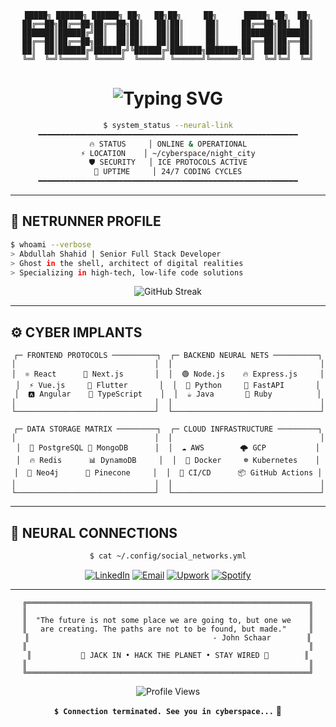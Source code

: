 <div align="center">

```
█████╗ ██████╗ ██████╗ ██╗   ██╗██╗     ██╗      █████╗ ██╗  ██╗
██╔══██╗██╔══██╗██╔══██╗██║   ██║██║     ██║     ██╔══██╗██║  ██║
███████║██████╔╝██║  ██║██║   ██║██║     ██║     ███████║███████║
██╔══██║██╔══██╗██║  ██║██║   ██║██║     ██║     ██╔══██║██╔══██║
██║  ██║██████╔╝██████╔╝╚██████╔╝███████╗███████╗██║  ██║██║  ██║
╚═╝  ╚═╝╚═════╝ ╚═════╝  ╚═════╝ ╚══════╝╚══════╝╚═╝  ╚═╝╚═╝  ╚═╝
```

<h1>
  <img src="https://readme-typing-svg.herokuapp.com?font=Orbitron&size=24&duration=3000&pause=1000&color=00FFFF&center=true&vCenter=true&width=600&lines=CYBERJACK+%7C+FULL+STACK+DEVELOPER;NEURAL+INTERFACE+ACTIVATED;CODING+IN+THE+MATRIX..." alt="Typing SVG" />
</h1>

```bash
$ system_status --neural-link
━━━━━━━━━━━━━━━━━━━━━━━━━━━━━━━━━━━━━━━━━━━━━━━━━━━━━━━━━━
🔥 STATUS     │ ONLINE & OPERATIONAL
⚡ LOCATION    │ ~/cyberspace/night_city
🛡️ SECURITY   │ ICE PROTOCOLS ACTIVE
💾 UPTIME     │ 24/7 CODING CYCLES
━━━━━━━━━━━━━━━━━━━━━━━━━━━━━━━━━━━━━━━━━━━━━━━━━━━━━━━━━━
```

</div>

---

## 🌆 **NETRUNNER PROFILE**

```bash
$ whoami --verbose
> Abdullah Shahid | Senior Full Stack Developer
> Ghost in the shell, architect of digital realities
> Specializing in high-tech, low-life code solutions
```

<div align="center">
  <img src="https://github-readme-streak-stats.herokuapp.com?user=abdullahdevelops&theme=synthwave&hide_border=true&stroke=00FFFF&ring=FF0080&fire=FFFF00&currStreakLabel=00FFFF" alt="GitHub Streak" />
</div>

---

## ⚙️ **CYBER IMPLANTS**

<div align="center">

```ascii
┌─ FRONTEND PROTOCOLS ──────────┐  ┌─ BACKEND NEURAL NETS ──────────┐
│                               │  │                                 │
│  ⚛️ React      🔺 Next.js       │  │  🟢 Node.js    🔥 Express.js     │
│  ⚡ Vue.js     📱 Flutter       │  │  🐍 Python     🚀 FastAPI       │
│  🅰️ Angular    📘 TypeScript    │  │  ☕ Java       💎 Ruby          │
│                               │  │                                 │
└───────────────────────────────┘  └─────────────────────────────────┘

┌─ DATA STORAGE MATRIX ─────────┐  ┌─ CLOUD INFRASTRUCTURE ─────────┐
│                               │  │                                 │
│  🐘 PostgreSQL 🍃 MongoDB      │  │  ☁️ AWS        🌩️ GCP           │
│  🔥 Redis      📊 DynamoDB     │  │  🐳 Docker     ☸️ Kubernetes    │
│  🧠 Neo4j      🌲 Pinecone     │  │  🔧 CI/CD      📦 GitHub Actions │
│                               │  │                                 │
└───────────────────────────────┘  └─────────────────────────────────┘
```

</div>

---

## 📡 **NEURAL CONNECTIONS**

<div align="center">

```bash
$ cat ~/.config/social_networks.yml
```

[![LinkedIn](https://img.shields.io/badge/LinkedIn-00FFFF?style=for-the-badge&logo=linkedin&logoColor=000000&labelColor=0D1117)](https://linkedin.com/in/abdullahdevelops)
[![Email](https://img.shields.io/badge/Email-FF0080?style=for-the-badge&logo=gmail&logoColor=FFFFFF&labelColor=0D1117)](mailto:abdullahshahid1071@gmail.com)
[![Upwork](https://img.shields.io/badge/Upwork-FFFF00?style=for-the-badge&logo=upwork&logoColor=000000&labelColor=0D1117)](https://www.upwork.com/freelancers/abdullahshahid)
[![Spotify](https://img.shields.io/badge/Spotify-00FFFF?style=for-the-badge&logo=spotify&logoColor=000000&labelColor=0D1117)](https://open.spotify.com/user/31zkfgunma7is5wsvnsdcsna5zdy)

</div>

---

<div align="center">

```ascii
╔═══════════════════════════════════════════════════════════════╗
║                                                               ║
║  "The future is not some place we are going to, but one we    ║
║   are creating. The paths are not to be found, but made."     ║
║                                         - John Schaar        ║
║                                                               ║
║           🌃 JACK IN • HACK THE PLANET • STAY WIRED 🌃        ║
║                                                               ║
╚═══════════════════════════════════════════════════════════════╝
```

![Profile Views](https://komarev.com/ghpvc/?username=abdullahdevelops&color=00FFFF&style=for-the-badge&label=NEURAL+CONNECTIONS)

**`$ Connection terminated. See you in cyberspace...`** 🔌

</div>